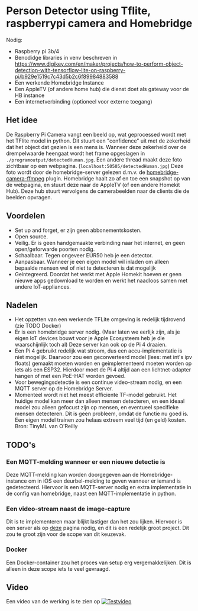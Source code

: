 # Person Detector using Tflite, raspberrypi camera and Homebridge

Nodig: 
 - Raspberry pi 3b/4
 - Benodidge libraries in venv beschreven in https://www.digikey.com/en/maker/projects/how-to-perform-object-detection-with-tensorflow-lite-on-raspberry-pi/b929e1519c7c43d5b2c6f89984883588
 - Een werkende Homebridge Instance 
 - Een AppleTV (of andere home hub) die dienst doet als gateway voor de HB instance
 - Een internetverbinding (optioneel voor externe toegang)

 ## Het idee
 De Raspberry Pi Camera vangt een beeld op, wat geprocessed wordt met het TFlite model in python. Dit stuurt een "confidence" uit met de zekerheid dat het object dat gezien is een mens is. Wanneer deze zekerheid over de drempelwaarde heengaat wordt het frame opgeslagen in `./programoutput/detectedHuman.jpg`. Een andere thread maakt deze foto zichtbaar op een webpagina. (`localhost:50505/detectedHuman.jpg`) Deze foto wordt door de homebridge-server gelezen d.m.v. de [homebridge-camera-ffmpeg](https://github.com/Sunoo/homebridge-camera-ffmpeg) plugin. Homebridge haalt zo af en toe een snapshot op van de webpagina, en stuurt deze naar de AppleTV (of een andere Homekit Hub). Deze hub stuurt vervolgens de camerabeelden naar de clients die de beelden opvragen.
 
 ## Voordelen
- Set up and forget, er zijn geen abbonementskosten.
- Open source.
- Veilig. Er is geen handgemaakte verbinding naar het internet, en geen open/geforwarde poorten nodig.
- Schaalbaar. Tegen ongeveer EUR50 heb je een detector.
- Aanpasbaar. Wanneer je een eigen model wil inladen om alleen bepaalde mensen wel of niet te detecteren is dat mogelijk
- Geintegreerd. Doordat het werkt met Apple Homekit hoeven er geen nieuwe apps gedownload te worden en werkt het naadloos samen met andere IoT-appliances. 

## Nadelen
- Het opzetten van een werkende TFLite omgeving is redelijk tijdrovend (zie TODO Docker)
- Er is een homebridge server nodig. (Maar laten we eerlijk zijn, als je eigen IoT devices bouwt voor je Apple Ecosysteem heb je die waarschijnlijk toch al) Deze server kan ook op de Pi 4 draaien.
- Een Pi 4 gebruikt redelijk wat stroom, dus een accu-implementatie is niet mogelijk. Daarvoor zou een geconverteerd model (lees: met int's ipv floats) gemaakt moeten worden en geimplementeerd moeten worden op iets als een ESP32. Hierdoor moet de Pi 4 altijd aan een lichtnet-adapter hangen of met een PoE-HAT worden gevoed.
- Voor bewegingsdetectie is een continue video-stream nodig, en een MQTT server op de Homebridge Server.
- Momenteel wordt niet het meest efficiente TF-model gebruikt. Het huidige model kan meer dan alleen mensen detecteren, en een ideaal model zou alleen gefocust zijn op mensen, en eventueel specifieke mensen detecteren. Dit is geen probleem, omdat de functie nu goed is. Een eigen model trainen zou helaas extreem veel tijd (en geld) kosten. Bron: TinyML van O'Reilly
## TODO's
### Een MQTT-melding wanneer er een nieuwe detectie is
Deze MQTT-melding kan worden doorgegeven aan de Homebridge-instance om in iOS een deurbel-melding te geven wanneer er iemand is gedetecteerd. Hiervoor is een MQTT-server nodig en extra implementatie in de config van homebridge, naast een MQTT-implementatie in python. 
### Een video-stream naast de image-capture
Dit is te implementeren maar blijkt lastiger dan het zou lijken. Hiervoor is een server als op [deze](https://www.pyimagesearch.com/2019/09/02/opencv-stream-video-to-web-browser-html-page/) pagina nodig, en dit is een redelijk groot project. Dit zou te groot zijn voor de scope van dit keuzevak.
### Docker
Een Docker-container zou het proces van setup erg vergemakkelijken. Dit is alleen in deze scope iets te veel gevraagd.
## Video
Een video van de werking is te zien op [![Testvideo](https://img.youtube.com/shorts/URSCkwpq7DU/0.jpg)](https://youtube.com/shorts/URSCkwpq7DU?feature=share)
